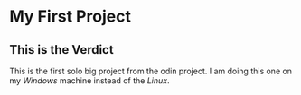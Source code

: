 # My First Project
## This is the Verdict
This is the first solo big project from the odin project. I am doing this one on my *Windows* machine instead of the _Linux_. 